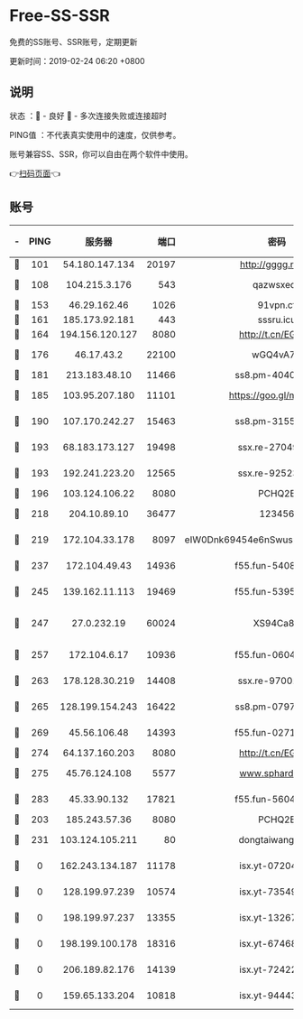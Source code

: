 # Free-SS-SSR

免费的SS账号、SSR账号，定期更新

更新时间：2019-02-24 06:20 +0800

## 说明

状态     ：🙂 - 良好 🙁 - 多次连接失败或连接超时

PING值   ：不代表真实使用中的速度，仅供参考。

账号兼容SS、SSR，你可以自由在两个软件中使用。

👉[扫码页面](https://liesauer.github.io/free-ss-ssr.github.io/)👈

## 账号

|-|PING|服务器|端口|密码|加密方式|区域|
|:----:|:----:|:-----:|-----:|:----:|:----:|:----:|
|🙂|101|54.180.147.134|20197|http://gggg.rocks|chacha20|KR|
|🙂|108|104.215.3.176|543|qazwsxedc|aes-256-gcm|JP|
|🙂|153|46.29.162.46|1026|91vpn.cf|rc4-md5|RU|
|🙂|161|185.173.92.181|443|sssru.icu|rc4-md5|RU|
|🙂|164|194.156.120.127|8080|http://t.cn/EGJIyrl|rc4-md5|RU|
|🙂|176|46.17.43.2|22100|wGQ4vA7D|aes-256-gcm|RU|
|🙂|181|213.183.48.10|11466|ss8.pm-40405926|rc4-md5|RU|
|🙂|185|103.95.207.180|11101|https://goo.gl/m1zu1p|chacha20-ietf|CN|
|🙂|190|107.170.242.27|15463|ss8.pm-31553028|aes-256-cfb|US|
|🙂|193|68.183.173.127|19498|ssx.re-27049875|aes-256-cfb|US|
|🙂|193|192.241.223.20|12565|ssx.re-92523210|aes-256-cfb|US|
|🙂|196|103.124.106.22|8080|PCHQ2E|rc4-md5|US|
|🙂|218|204.10.89.10|36477|123456|aes-256-cfb|US|
|🙂|219|172.104.33.178|8097|eIW0Dnk69454e6nSwuspv9DmS201tQ0D|aes-256-cfb|SG|
|🙂|237|172.104.49.43|14936|f55.fun-54084104|aes-256-cfb|SG|
|🙂|245|139.162.11.113|19469|f55.fun-53953321|aes-256-cfb|SG|
|🙂|247|27.0.232.19|60024|XS94Ca8K|xchacha20-ietf-poly1305|HK|
|🙂|257|172.104.6.17|10936|f55.fun-06041209|aes-256-cfb|US|
|🙂|263|178.128.30.219|14408|ssx.re-97001746|aes-256-cfb|SG|
|🙂|265|128.199.154.243|16422|ss8.pm-07972261|aes-256-cfb|SG|
|🙂|269|45.56.106.48|14393|f55.fun-02711157|aes-256-cfb|US|
|🙂|274|64.137.160.203|8080|http://t.cn/EGJIyrl|rc4-md5|CA|
|🙂|275|45.76.124.108|5577|www.sphard.com|aes-256-cfb|AU|
|🙂|283|45.33.90.132|17821|f55.fun-56045403|aes-256-cfb|US|
|🙂|203|185.243.57.36|8080|PCHQ2E|rc4-md5|US|
|🙂|231|103.124.105.211|80|dongtaiwang.com|aes-256-cfb|US|
|🙁|0|162.243.134.187|11178|isx.yt-07204971|aes-256-cfb|US|
|🙁|0|128.199.97.239|10574|isx.yt-73549094|aes-256-cfb|SG|
|🙁|0|198.199.97.237|13355|isx.yt-13267292|aes-256-cfb|US|
|🙁|0|198.199.100.178|18316|isx.yt-67468554|aes-256-cfb|US|
|🙁|0|206.189.82.176|14139|isx.yt-72422097|aes-256-cfb|SG|
|🙁|0|159.65.133.204|10818|isx.yt-94443134|aes-256-cfb|SG|
